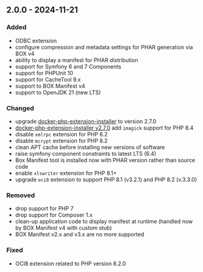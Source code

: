 
## 2.0.0 - 2024-11-21

### Added

- ODBC extension
- configure compression and metadata settings for PHAR generation via BOX v4
- ability to display a manifest for PHAR distribution
- support for Symfony 6 and 7 Components
- support for PHPUnit 10
- support for CacheTool 9.x
- support to BOX Manifest v4
- support to OpenJDK 21 (new LTS)

### Changed

- upgrade [docker-php-extension-installer](https://github.com/mlocati/docker-php-extension-installer) to version 2.7.0
- [docker-php-extension-installer v2.7.0](https://github.com/mlocati/docker-php-extension-installer/releases/tag/2.7.0) add `imagick` support for PHP 8.4
- disable `xmlrpc` extension for PHP 8.2
- disable `mcrypt` extension for PHP 8.2
- clean APT cache before installing new versions of software
- raise symfony component constraints to latest LTS (6.4)
- Box Manifest tool is installed now with PHAR version rather than source code
- enable `xlswriter` extension for PHP 8.1+
- upgrade `oci8` extension to support PHP 8.1 (v3.2.1) and PHP 8.2 (v.3.3.0)

### Removed

- drop support for PHP 7
- drop support for Composer 1.x
- clean-up application code to display manifest at runtime (handled now by BOX Manifest v4 with custom stub)
- BOX Manifest v2.x and v3.x are no more supported

### Fixed

- OCI8 extension related to PHP version 8.2.0
